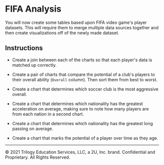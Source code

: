 # FIFA Analysis

You will now create some tables based upon FIFA video game's player datasets. This will require them to merge multiple data sources together and then create visualizations off of the newly made dataset.

## Instructions

* Create a join between each of the charts so that each player's data is matched up correctly.

* Create a pair of charts that compare the potential of a club's players to their overall ability (`Overall` column). Then sort them from best to worst.

* Create a chart that determines which soccer club is the most aggressive overall.

* Create a chart that determines which nationality has the greatest acceleration on average, making sure to note how many players are from each nation in a second chart.

* Create a chart that determines which nationality has the greatest long passing on average.

* Create a chart that marks the potential of a player over time as they age.

---

© 2021 Trilogy Education Services, LLC, a 2U, Inc. brand. Confidential and Proprietary. All Rights Reserved.
